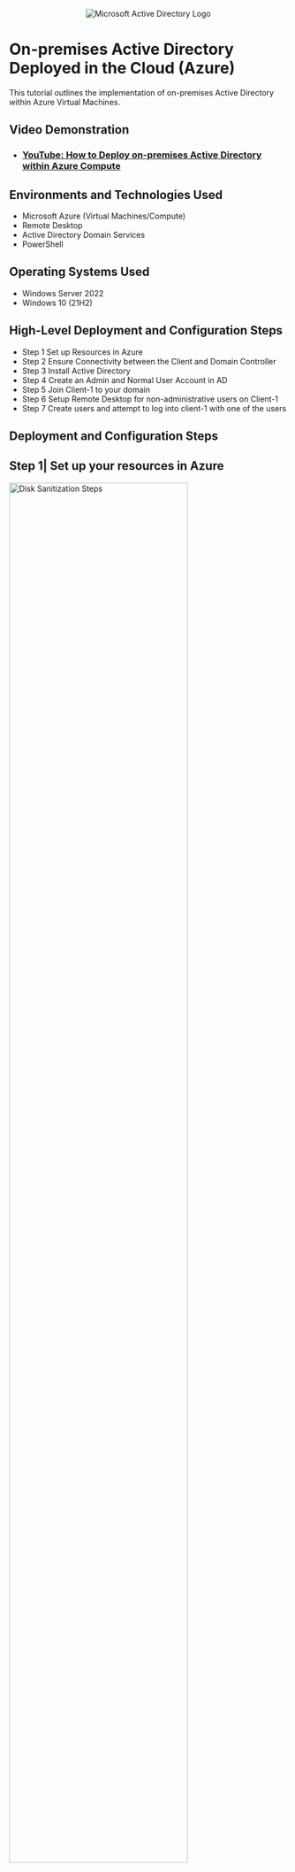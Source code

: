 <p align="center">
<img src="https://i.imgur.com/pU5A58S.png" alt="Microsoft Active Directory Logo"/>
</p>

<h1>On-premises Active Directory Deployed in the Cloud (Azure)</h1>
This tutorial outlines the implementation of on-premises Active Directory within Azure Virtual Machines.<br />


<h2>Video Demonstration</h2>

- ### [YouTube: How to Deploy on-premises Active Directory within Azure Compute](https://www.youtube.com)

<h2>Environments and Technologies Used</h2>

- Microsoft Azure (Virtual Machines/Compute)
- Remote Desktop
- Active Directory Domain Services
- PowerShell

<h2>Operating Systems Used </h2>

- Windows Server 2022
- Windows 10 (21H2)

<h2>High-Level Deployment and Configuration Steps</h2>

- Step 1 Set up Resources in Azure
- Step 2 Ensure Connectivity between the Client and Domain Controller
- Step 3 Install Active Directory
- Step 4 Create an Admin and Normal User Account in AD
- Step 5 Join Client-1 to your domain
- Step 6 Setup Remote Desktop for non-administrative users on Client-1
- Step 7 Create users and attempt to log into client-1 with one of the users

<h2>Deployment and Configuration Steps</h2>

<h2>Step 1| Set up your resources in Azure</h2>
<p>
<img src="https://i.imgur.com/4BaoTfw.png" height="80%" width="80%" alt="Disk Sanitization Steps"/>

In Azure create 2 Virtual Machines(VMs). One will be "DC-1" or Domain Controller using Windows Server 2022, the other "Client-1" or Client on Windows 10. 
 <br />
<img src="https://i.imgur.com/MhhXSW8.png" height="80%" width="80%" alt="Disk Sanitization Steps"/>
</p>
<p>
Make sure both VMs are on the same V-net. In azure set DC-1's ping assignment to static.
</p>
<br />

<h2>Step 2| Ensure Connectivity between the Client and Domain Controller</h2>
<p>
<img src="https://i.imgur.com/B331X9L.png" height="80%" width="80%" alt="Disk Sanitization Steps"/>

In Client-1, use the command terminal to ping DC-1's private IP address. Use this prompt ping -t<DC-1's Private IP>. The Request should timeout due to DC-1's firewall.

<img src="https://i.imgur.com/klRKCUr.png" height="80%" width="80%" alt="Disk Sanitization Steps"/>

Now we will disable the firewall. In DC-1 open "Windows Defender Firewall with Advanced Security". 
In Windows Defender Firewall with Advanced Security -> Inbound Requests -> ICMPv4 Echo Requests -> Enable. Now, in Client-1 verify that the perpetual ping you started earlier is no longer timing out.

<img src="https://i.imgur.com/kaOazQM.png" height="80%" width="80%" alt="Disk Sanitization Steps"/>
</p>

<br />

<h2>Step 3| Install Active Directory</h2>
<p>
<img src="https://i.imgur.com/J1naUid.png" height="80%" width="80%" alt="Disk Sanitization Steps"/>

In DC-1 Install Active Directory Domain Services. 
Server Manager -> add roles/features--> Active Directory Domain Services -> Install -> Open

<img src="https://i.imgur.com/gtiixwV.png" height="80%" width="80%" alt="Disk Sanitization Steps"/>

Now configure DC-1 and add a new forest with the root domain name of "mydomain.com".


<img src="https://i.imgur.com/kNJQ3xe.png" height="80%" width="80%" alt="Disk Sanitization Steps"/>

Restart and log back into DC-1 as : "mydomain.com\user".
</p>
<p>

<br />

<h2>Step 4| Create an Administrator Account and Normal User Account in AD</h2>
<p>
<img src="https://i.imgur.com/5dOKfce.png" height="80%" width="80%" alt="Disk Sanitization Steps"/>

In Active Directory Useres and Computers create two Organizational Units(OU) named "_EMPLOYEES" and "_ADMINS"

<img src="https://i.imgur.com/cCZLdGx.png" height="80%" width="80%" alt="Disk Sanitization Steps"/>

Create a new employee "Jane". Add "Jane" to the Domain Admins group
User -> Properties -> Member of -> type "domain_admins" into the text box -> apply
Close the Remote Desktop connection to DC-1 and reconnect into DC-1 as "mydomain\Jane"
</p>

</p>
<br />

<h2>Step 5| Join Client-1 to your domain</h2>
<p>
<img src="https://i.imgur.com/QyhLxg5.png" height="80%" width="80%" alt="Disk Sanitization Steps"/>

In Azure, set Client-1's DNS settings to DC-1's Private IP address. Restart Client-1.

<img src="https://i.imgur.com/d78yCWJ.png" height="80%" width="80%" alt="Disk Sanitization Steps"/>

In Client-1 join to DC-1's domain.
System -> Rename Computer/Domain Changes -> and change the domain to "domain.com".
When prompted user "Jane"'s credentials to give permission to Client-1. Client-1 will now restart.

</p>
<br />

<h2>Step 6| Setup Remote Desktop for non-administrative users on Client-1</h2>
<p>
<img src="https://i.imgur.com/LA9y6Si.png" height="80%" width="80%" alt="Disk Sanitization Steps"/>
</p>
<p>
Login to Client-1 as mydomain.com\jane and allow Domain_users to connect to Client-1.
System Properties -> Remote Desktop -> Change Users -> domain users -> apply. This allows for normal, non-administrative users to be able to log into Client-1. 
</p>
<br />

<h2>Step 7 Create users and attempt to log into client-1 with one of the users</h2>
<p>
<img src="https://i.imgur.com/GMzClsl.png" height="80%" width="80%" alt="Disk Sanitization Steps"/>

</p>
<p>
Login to DC-1 as Jane and open PowerShell_ISE as an administrator. Next, create a new File and paste this script (https://github.com/joshmadakor1/AD_PS/blob/master/Generate-Names-Create-Users.ps1) into the file. Run the script and observe the accounts being created. Lastly, attempt to log into Client-1 with one of the accounts (take note of the password in the script). If you are able to log in you have been successful in setting up active directory and allowing users to RDP into your DC-1. 
